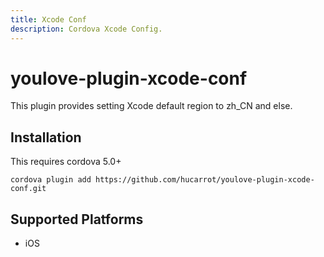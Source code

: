 ```yaml
---
title: Xcode Conf
description: Cordova Xcode Config.
---
```

<!--
# license: Licensed to the Apache Software Foundation (ASF) under one
#         or more contributor license agreements.  See the NOTICE file
#         distributed with this work for additional information
#         regarding copyright ownership.  The ASF licenses this file
#         to you under the Apache License, Version 2.0 (the
#         "License"); you may not use this file except in compliance
#         with the License.  You may obtain a copy of the License at
#
#           http://www.apache.org/licenses/LICENSE-2.0
#
#         Unless required by applicable law or agreed to in writing,
#         software distributed under the License is distributed on an
#         "AS IS" BASIS, WITHOUT WARRANTIES OR CONDITIONS OF ANY
#         KIND, either express or implied.  See the License for the
#         specific language governing permissions and limitations
#         under the License.
-->

# youlove-plugin-xcode-conf

This plugin provides setting Xcode default region to zh_CN and else.

## Installation

This requires cordova 5.0+

    cordova plugin add https://github.com/hucarrot/youlove-plugin-xcode-conf.git

## Supported Platforms

- iOS
